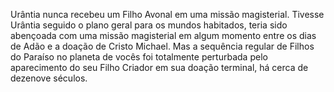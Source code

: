 ﻿Urântia nunca recebeu um Filho Avonal em uma missão magisterial. Tivesse Urântia seguido o plano geral para os mundos habitados, teria sido abençoada com uma missão magisterial em algum momento entre os dias de Adão e a doação de Cristo Michael. Mas a sequência regular de Filhos do Paraíso no planeta de vocês foi totalmente perturbada pelo aparecimento do seu Filho Criador em sua doação terminal, há cerca de dezenove séculos.